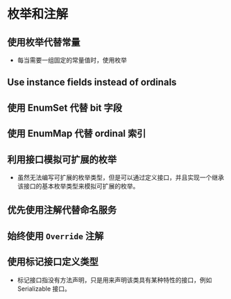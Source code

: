 # 枚举和注解

<!-- toc -->
## 使用枚举代替常量
* 每当需要一组固定的常量值时，使用枚举

## Use instance fields instead of ordinals

## 使用 EnumSet 代替 bit 字段

## 使用 EnumMap 代替 ordinal 索引

## 利用接口模拟可扩展的枚举
* 虽然无法编写可扩展的枚举类型，但是可以通过定义接口，并且实现一个继承该接口的基本枚举类型来模拟可扩展的枚举。

## 优先使用注解代替命名服务

## 始终使用 `Override` 注解

## 使用标记接口定义类型
* 标记接口指没有方法声明，只是用来声明该类具有某种特性的接口，例如 Serializable 接口。
